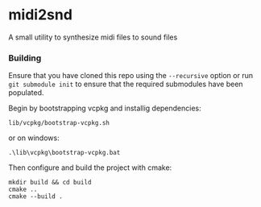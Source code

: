 # midi2snd
A small utility to synthesize midi files to sound files

### Building
Ensure that you have cloned this repo using the `--recursive` option or run `git submodule init` to ensure that the required submodules have been populated.

Begin by bootstrapping vcpkg and installig dependencies:
```shell
lib/vcpkg/bootstrap-vcpkg.sh
```
or on windows:

```shell
.\lib\vcpkg\bootstrap-vcpkg.bat
```
Then configure and build the project with cmake:

```shell
mkdir build && cd build
cmake ..
cmake --build .
```